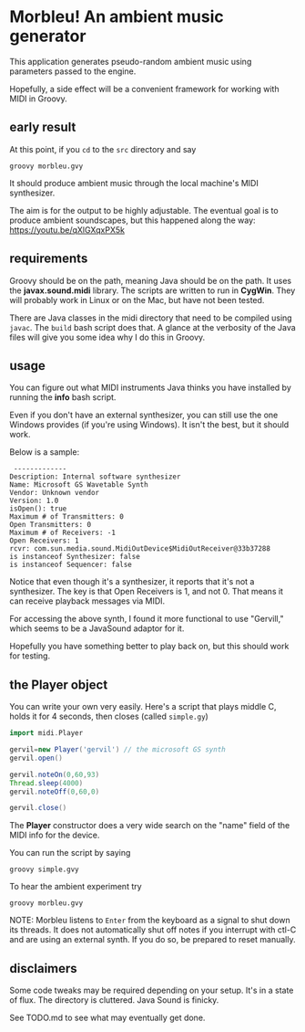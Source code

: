 
# Morbleu! An ambient music generator

This application generates pseudo-random ambient music using
parameters passed to the engine. 

Hopefully, a side effect will be a convenient framework for working with MIDI in Groovy. 

## early result

At this point, if you `cd` to the `src` directory and say 
```
groovy morbleu.gvy
```

It should produce ambient music through the local machine's MIDI synthesizer. 

The aim is for the output to be highly adjustable. The eventual goal is to produce ambient soundscapes, but this happened along the way: https://youtu.be/qXlGXqxPX5k

## requirements
Groovy should be on the path, meaning Java should be on the path. It uses the **javax.sound.midi** library. The scripts are  written to run in **CygWin**. They will probably work in Linux or on the Mac, but have not been tested. 

There are Java classes in the midi directory that need to be compiled using `javac`. The `build` bash script does that.  A glance at the verbosity of the Java files will give you some idea why I do this in Groovy.

## usage
You can figure out what MIDI instruments Java thinks you have installed by running the **info** bash script. 

Even if you don't have an external synthesizer, you can still use the one Windows provides (if you're using Windows). It isn't the best, but it should work. 


Below is a sample: 
```
 -------------
Description: Internal software synthesizer
Name: Microsoft GS Wavetable Synth
Vendor: Unknown vendor
Version: 1.0
isOpen(): true
Maximum # of Transmitters: 0
Open Transmitters: 0
Maximum # of Receivers: -1
Open Receivers: 1
rcvr: com.sun.media.sound.MidiOutDevice$MidiOutReceiver@33b37288
is instanceof Synthesizer: false
is instanceof Sequencer: false
```

Notice that even though it's a synthesizer, it reports that it's not a synthesizer. The key is that Open Receivers is 1, and not 0.  That means it can receive playback messages via MIDI.

For accessing the above synth, I found it more functional to use "Gervill," which seems to be a JavaSound adaptor for it. 

Hopefully you have something better to play back on, but this should work for testing. 

## the Player object

You can write your own very easily.  Here's a script that plays middle C, holds it for 4 seconds, then closes (called `simple.gy`)

```groovy
import midi.Player

gervil=new Player('gervil') // the microsoft GS synth
gervil.open()

gervil.noteOn(0,60,93)
Thread.sleep(4000)
gervil.noteOff(0,60,0)

gervil.close() 
```

The **Player** constructor does a very wide search on the "name" field of the MIDI info for the device.

You can run the script by saying 

```
groovy simple.gvy
```

To hear the ambient experiment try 

```
groovy morbleu.gvy
```

NOTE: 
Morbleu listens to `Enter` from the keyboard as a signal to shut down its threads. It does not automatically shut off notes if you interrupt with ctl-C and are using an external synth. If you do so, be prepared to reset manually.


## disclaimers
Some code tweaks may be required depending on your setup. It's in a state of flux. The directory is cluttered. Java Sound is finicky.

See TODO.md to see what may eventually get done.
